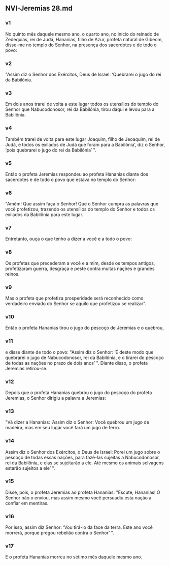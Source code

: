 ## NVI-Jeremias 28.md
### v1
 No quinto mês daquele mesmo ano, o quarto ano, no início do reinado de Zedequias, rei de Judá, Hananias, filho de Azur, profeta natural de Gibeom, disse-me no templo do Senhor, na presença dos sacerdotes e de todo o povo:
### v2
 "Assim diz o Senhor dos Exércitos, Deus de Israel: ‘Quebrarei o jugo do rei da Babilônia.
### v3
 Em dois anos trarei de volta a este lugar todos os utensílios do templo do Senhor que Nabucodonosor, rei da Babilônia, tirou daqui e levou para a Babilônia.
### v4
 Também trarei de volta para este lugar Joaquim, filho de Jeoaquim, rei de Judá, e todos os exilados de Judá que foram para a Babilônia’, diz o Senhor, ‘pois quebrarei o jugo do rei da Babilônia’ ".
### v5
 Então o profeta Jeremias respondeu ao profeta Hananias diante dos sacerdotes e de todo o povo que estava no templo do Senhor:
### v6
 "Amém! Que assim faça o Senhor! Que o Senhor cumpra as palavras que você profetizou, trazendo os utensílios do templo do Senhor e todos os exilados da Babilônia para este lugar.
### v7
 Entretanto, ouça o que tenho a dizer a você e a todo o povo:
### v8
 Os profetas que precederam a você e a mim, desde os tempos antigos, profetizaram guerra, desgraça e peste contra muitas nações e grandes reinos.
### v9
 Mas o profeta que profetiza prosperidade será reconhecido como verdadeiro enviado do Senhor se aquilo que profetizou se realizar".
### v10
 Então o profeta Hananias tirou o jugo do pescoço de Jeremias e o quebrou,
### v11
 e disse diante de todo o povo: "Assim diz o Senhor: ‘É deste modo que quebrarei o jugo de Nabucodonosor, rei da Babilônia, e o tirarei do pescoço de todas as nações no prazo de dois anos’ ". Diante disso, o profeta Jeremias retirou-se.
### v12
 Depois que o profeta Hananias quebrou o jugo do pescoço do profeta Jeremias, o Senhor dirigiu a palavra a Jeremias:
### v13
 "Vá dizer a Hananias: ‘Assim diz o Senhor: Você quebrou um jugo de madeira, mas em seu lugar você fará um jugo de ferro.
### v14
 Assim diz o Senhor dos Exércitos, o Deus de Israel: Porei um jugo sobre o pescoço de todas essas nações, para fazê-las sujeitas a Nabucodonosor, rei da Babilônia, e elas se sujeitarão a ele. Até mesmo os animais selvagens estarão sujeitos a ele’ ".
### v15
 Disse, pois, o profeta Jeremias ao profeta Hananias: "Escute, Hananias! O Senhor não o enviou, mas assim mesmo você persuadiu esta nação a confiar em mentiras.
### v16
 Por isso, assim diz Senhor: ‘Vou tirá-lo da face da terra. Este ano você morrerá, porque pregou rebelião contra o Senhor’ ".
### v17
 E o profeta Hananias morreu no sétimo mês daquele mesmo ano.
